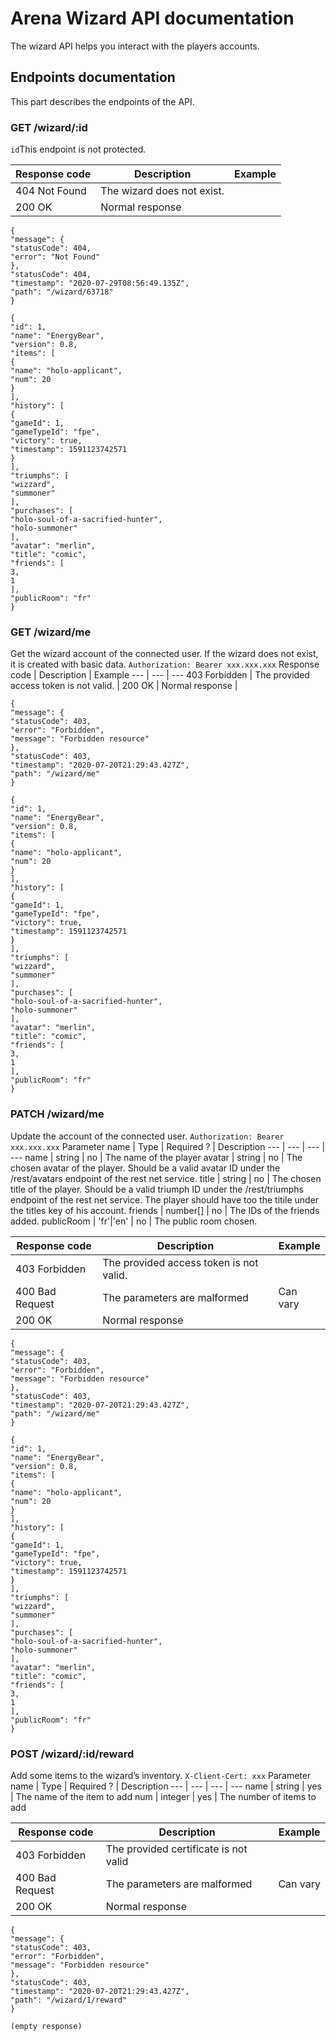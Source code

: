 Arena Wizard API documentation
===
The wizard API helps you interact with the players accounts.
## Endpoints documentation
This part describes the endpoints of the API.
### GET /wizard/:id
`id`This endpoint is not protected.

Response code | Description | Example
--- | --- | ---
404 Not Found | The wizard does not exist. |
200 OK | Normal response |
```
{
"message": {
"statusCode": 404,
"error": "Not Found"
},
"statusCode": 404,
"timestamp": "2020-07-29T08:56:49.135Z",
"path": "/wizard/63718"
}
```
```
{
"id": 1,
"name": "EnergyBear",
"version": 0.8,
"items": [
{
"name": "holo-applicant",
"num": 20
}
],
"history": [
{
"gameId": 1,
"gameTypeId": "fpe",
"victory": true,
"timestamp": 1591123742571
}
],
"triumphs": [
"wizzard",
"summoner"
],
"purchases": [
"holo-soul-of-a-sacrified-hunter",
"holo-summoner"
],
"avatar": "merlin",
"title": "comic",
"friends": [
3,
1
],
"publicRoom": "fr"
}
```
### GET /wizard/me
Get the wizard account of the connected user. If the wizard does not exist, it is created with basic data.
`Authorization: Bearer xxx.xxx.xxx`
Response code | Description | Example
--- | --- | ---
403 Forbidden | The provided access token is not valid. |
200 OK | Normal response |
```
{
"message": {
"statusCode": 403,
"error": "Forbidden",
"message": "Forbidden resource"
},
"statusCode": 403,
"timestamp": "2020-07-20T21:29:43.427Z",
"path": "/wizard/me"
}
```
```
{
"id": 1,
"name": "EnergyBear",
"version": 0.8,
"items": [
{
"name": "holo-applicant",
"num": 20
}
],
"history": [
{
"gameId": 1,
"gameTypeId": "fpe",
"victory": true,
"timestamp": 1591123742571
}
],
"triumphs": [
"wizzard",
"summoner"
],
"purchases": [
"holo-soul-of-a-sacrified-hunter",
"holo-summoner"
],
"avatar": "merlin",
"title": "comic",
"friends": [
3,
1
],
"publicRoom": "fr"
}
```
### PATCH /wizard/me
Update the account of the connected user.
`Authorization: Bearer xxx.xxx.xxx`
Parameter name | Type | Required ? | Description
--- | --- | --- | ---
name | string | no | The name of the player
avatar | string | no | The chosen avatar of the player. Should be a valid avatar ID under the /rest/avatars endpoint of the rest net service.
title | string | no | The chosen title of the player. Should be a valid triumph ID under the /rest/triumphs endpoint of the rest net service. The player should have too the titile under the titles key of his account.
friends | number[] | no | The IDs of the friends added.
publicRoom | 'fr'|'en' | no | The public room chosen.

Response code | Description | Example
--- | --- | ---
403 Forbidden | The provided access token is not valid. |
400 Bad Request | The parameters are malformed | Can vary
200 OK | Normal response |
```
{
"message": {
"statusCode": 403,
"error": "Forbidden",
"message": "Forbidden resource"
},
"statusCode": 403,
"timestamp": "2020-07-20T21:29:43.427Z",
"path": "/wizard/me"
}
```
```
{
"id": 1,
"name": "EnergyBear",
"version": 0.8,
"items": [
{
"name": "holo-applicant",
"num": 20
}
],
"history": [
{
"gameId": 1,
"gameTypeId": "fpe",
"victory": true,
"timestamp": 1591123742571
}
],
"triumphs": [
"wizzard",
"summoner"
],
"purchases": [
"holo-soul-of-a-sacrified-hunter",
"holo-summoner"
],
"avatar": "merlin",
"title": "comic",
"friends": [
3,
1
],
"publicRoom": "fr"
}
```
### POST /wizard/:id/reward
Add some items to the wizard’s inventory.
`X-Client-Cert: xxx`
Parameter name | Type | Required ? | Description
--- | --- | --- | ---
name | string | yes | The name of the item to add
num | integer | yes | The number of items to add

Response code | Description | Example
--- | --- | ---
403 Forbidden | The provided certificate is not valid |
400 Bad Request | The parameters are malformed | Can vary
200 OK | Normal response |
```
{
"message": {
"statusCode": 403,
"error": "Forbidden",
"message": "Forbidden resource"
},
"statusCode": 403,
"timestamp": "2020-07-20T21:29:43.427Z",
"path": "/wizard/1/reward"
}
```
```
(empty response)
```
